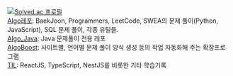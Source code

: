 [![Solved.ac 프로필](http://mazassumnida.wtf/api/v2/generate_badge?boj=zens)](https://solved.ac/zens)
<br/>
[Algo레포](https://github.com/ohzeno/Algo): BaekJoon, Programmers, LeetCode, SWEA의 문제 풀이(Python, JavaScript), SQL 문제 풀이, 각종 유틸들.
<br/>
[Algo_Java](https://github.com/ohzeno/Algo_Java): Java 문제풀이 전용 레포
<br/>
[AlgoBoost](https://github.com/ohzeno/AlgoBoost): 사이트별, 언어별 문제 풀이 양식 생성 등의 작업 자동화해 주는 확장프로그램
<br/>
[TIL](https://github.com/ohzeno/TIL): ReactJS, TypeScript, NestJS를 비롯한 기타 학습기록
